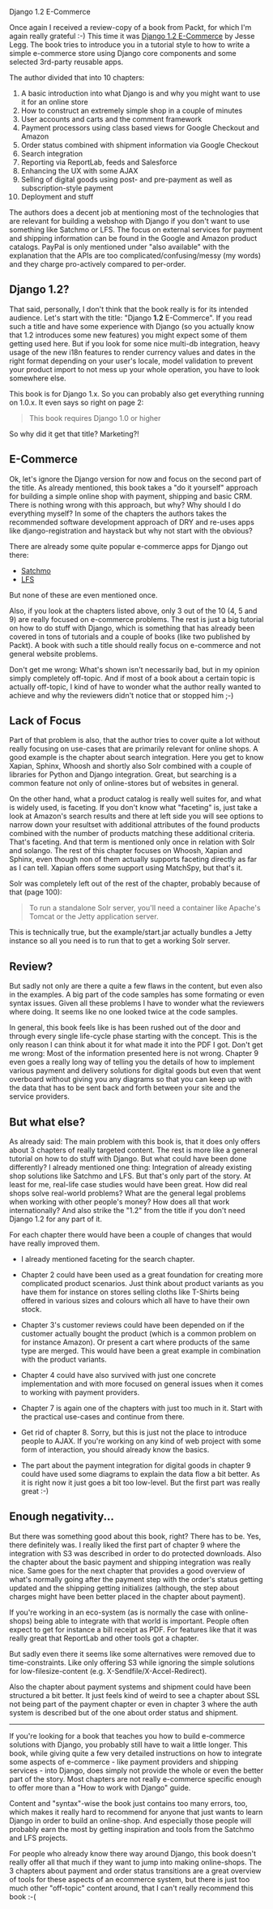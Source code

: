 Django 1.2 E-Commerce

Once again I received a review-copy of a book from Packt, for which I'm again
really grateful :-) This time it was [Django 1.2
E-Commerce](https://www.packtpub.com/django-1-2-e-commerce-build-powerful-applications/book)
by Jesse Legg. The book tries to introduce you in a tutorial style to how to
write a simple e-commerce store using Django core components and some selected
3rd-party reusable apps.

The author divided that into 10 chapters:

1. A basic introduction into what Django is and why you might want to use it for an online store
2. How to construct an extremely simple shop in a couple of minutes
3. User accounts and carts and the comment framework
4. Payment processors using class based views for Google Checkout and Amazon
5. Order status combined with shipment information via Google Checkout
6. Search integration
7. Reporting via ReportLab, feeds and Salesforce
8. Enhancing the UX with some AJAX
9. Selling of digital goods using post- and pre-payment as well as subscription-style payment
10. Deployment and stuff

The authors does a decent job at mentioning most of the technologies that are
relevant for building a webshop with Django if you don't want to use
something like Satchmo or LFS. The focus on external services for payment and
shipping information can be found in the Google and Amazon product catalogs.
PayPal is only mentioned under "also available" with the explanation that the
APIs are too complicated/confusing/messy (my words) and they charge
pro-actively compared to per-order.

## Django 1.2?

That said, personally, I don't think that the book really is for its intended
audience. Let's start with the title: "Django **1.2** E-Commerce". If you read
such a title and have some experience with Django (so you actually know that 1.2
introduces some new features) you might expect some of them getting used here.
But if you look for some nice multi-db integration, heavy usage of the new
i18n features to render currency values and dates in the right format
depending on your user's locale, model validation to prevent your product
import to not mess up your whole operation, you have to look somewhere else.

This book is for Django 1.x. So you can probably also get everything running
on 1.0.x. It even says so right on page 2:

> This book requires Django 1.0 or higher

So why did it get that title? Marketing?!

## E-Commerce

Ok, let's ignore the Django version for now and focus on the second part of
the title. As already mentioned, this book takes a "do it yourself" approach
for building a simple online shop with payment, shipping and basic CRM. There
is nothing wrong with this approach, but why? Why should I do everything
myself? In some of the chapters the authors takes the recommended software
development approach of DRY and re-uses apps like django-registration and
haystack but why not start with the obvious?

There are already some quite popular e-commerce apps for Django out there:

* [Satchmo](http://www.satchmoproject.com/)
* [LFS](http://www.getlfs.com/)

But none of these are even mentioned once.

Also, if you look at the chapters listed above, only 3 out of the 10 (4, 5 and
9) are really focused on e-commerce problems. The rest is just a big tutorial
on how to do stuff with Django, which is something that has already been
covered in tons of tutorials and a couple of books (like two published by
Packt). A book with such a title should really focus on e-commerce and not
general website problems.

Don't get me wrong: What's shown isn't necessarily bad, but in my opinion
simply completely off-topic. And if most of a book about a certain topic is
actually off-topic, I kind of have to wonder what the author really wanted to
achieve and why the reviewers didn't notice that or stopped him ;-)

## Lack of Focus

Part of that problem is also, that the author tries to cover quite a lot
without really focusing on use-cases that are primarily relevant for online
shops. A good example is the chapter about search integration. Here you get to
know Xapian, Sphinx, Whoosh and shortly also Solr combined with a couple of
libraries for Python and Django integration. Great, but searching is a common
feature not only of online-stores but of websites in general.

On the other hand, what a product catalog is really well suites for, and what
is widely used, is faceting. If you don't know what "faceting" is, just take a
look at Amazon's search results and there at left side you will see options to
narrow down your resultset with additional attributes of the found products
combined with the number of products matching these additional criteria.
That's faceting. And that term is mentioned only once in relation with Solr
and solango. The rest of this chapter focuses on Whoosh, Xapian and Sphinx,
even though non of them actually supports faceting directly as far as I can
tell. Xapian offers some support using MatchSpy, but that's it.

Solr was completely left out of the rest of the chapter, probably because of
that (page 100):

> To run a standalone Solr server, you'll need a container like Apache's Tomcat or the Jetty application server.

This is technically true, but the example/start.jar actually bundles a Jetty
instance so all you need is to run that to get a working Solr server.

## Review?

But sadly not only are there a quite a few flaws in the content, but even also
in the examples. A big part of the code samples has some formating or even
syntax issues. Given all these problems I have to wonder what the reviewers
where doing. It seems like no one looked twice at the code samples.

In general, this book feels like is has been rushed out of the door and
through every single life-cycle phase starting with the concept. This is the
only reason I can think about it for what made it into the PDF I got. Don't
get me wrong: Most of the information presented here is not wrong. Chapter 9
even goes a really long way of telling you the details of how to implement
various payment and delivery solutions for digital goods but even that went
overboard without giving you any diagrams so that you can keep up with the
data that has to be sent back and forth between your site and the service
providers.


## But what else?

As already said: The main problem with this book is, that it does only offers
about 3 chapters of really targeted content. The rest is more like a general
tutorial on how to do stuff with Django. But what could have been done
differently? I already mentioned one thing: Integration of already existing
shop solutions like Satchmo and LFS. But that's only part of the story. At
least for me, real-life case studies would have been great. How did real shops
solve real-world problems? What are the general legal problems when working
with other people's money? How does all that work internationally? And also
strike the "1.2" from the title if you don't need Django 1.2 for any part of
it.

For each chapter there would have been a couple of changes that would have
really improved them.

* I already mentioned faceting for the search chapter.

* Chapter 2 could have been used as a great foundation for creating more
  complicated product scenarios. Just think about product variants as you have
  them for instance on stores selling cloths like T-Shirts being offered in
  various sizes and colours which all have to have their own stock.

* Chapter 3's customer reviews could have been depended on if the customer
  actually bought the product (which is a common problem on for instance
  Amazon). Or present a cart where products of the same type are merged. This
  would have been a great example in combination with the product variants.

* Chapter 4 could have also survived with just one concrete implementation and
  with more focused on general issues when it comes to working with payment
  providers.

* Chapter 7 is again one of the chapters with just too much in it. Start with
  the practical use-cases and continue from there.

* Get rid of chapter 8. Sorry, but this is just not the place to introduce
  people to AJAX. If you're working on any kind of web project with some form of
  interaction, you should already know the basics.

* The part about the payment integration for digital goods in chapter 9 could
  have used some diagrams to explain the data flow a bit better. As it is right
  now it just goes a bit too low-level. But the first part was really great :-)

## Enough negativity...

But there was something good about this book, right? There has to be. Yes,
there definitely was. I really liked the first part of chapter 9 where the
integration with S3 was described in order to do protected downloads. Also the
chapter about the basic payment and shipping integration was really nice. Same
goes for the next chapter that provides a good overview of what's normally
going after the payment step with the order's status getting updated and the
shipping getting initializes (although, the step about charges might have been
better placed in the chapter about payment).

If you're working in an eco-system (as is normally the case with online-shops)
being able to integrate with that world is important. People often expect to
get for instance a bill receipt as PDF. For features like that it was really
great that ReportLab and other tools got a chapter.

But sadly even there it seems like some alternatives were removed due to
time-constraints. Like only offering S3 while ignoring the simple solutions
for low-filesize-content (e.g. X-Sendfile/X-Accel-Redirect).

Also the chapter about payment systems and shipment could have been structured
a bit better. It just feels kind of weird to see a chapter about SSL not being
part of the payment chapter or even in chapter 3 where the auth system is
described but of the one about order status and shipment.

-----------------------

If you're looking for a book that teaches you how to build e-commerce
solutions with Django, you probably still have to wait a little longer. This
book, while giving quite a few very detailed instructions on how to integrate
some aspects of e-commerce - like payment providers and shipping services -
into Django, does simply not provide the whole or even the better part of the
story. Most chapters are not really e-commerce specific enough to offer more
than a "How to work with Django" guide.

Content and "syntax"-wise the book just contains too many errors, too, which
makes it really hard to recommend for anyone that just wants to learn Django
in order to build an online-shop. And especially those people will probably
earn the most by getting inspiration and tools from the Satchmo and LFS
projects.

For people who already know there way around Django, this book doesn't really
offer all that much if they want to jump into making online-shops. The 3
chapters about payment and order status transitions are a great overview of
tools for these aspects of an ecommerce system, but there is just too much
other "off-topic" content around, that I can't really recommend this book :-(
